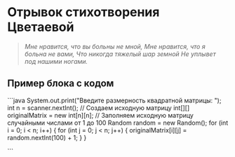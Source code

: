 # Отрывок стихотворения Цветаевой

> *Мне нравится, что вы больны не мной,* 
> *Мне нравится, что я больна не вами,* 
> *Что никогда тяжелый шар земной* 
> *Не уплывет под нашими ногами.* 

## Пример блока с кодом

\```java
System.out.print("Введите размерность квадратной матрицы: "); 
        int n = scanner.nextInt(); 
        // Создаем исходную матрицу 
        int[][] originalMatrix = new int[n][n]; 
        // Заполняем исходную матрицу случайными числами от 1 до 100 
        Random random = new Random(); 
        for (int i = 0; i < n; i++) { 
            for (int j = 0; j < n; j++) { 
                originalMatrix[i][j] = random.nextInt(100) + 1; 
            } 
        } 

\```
